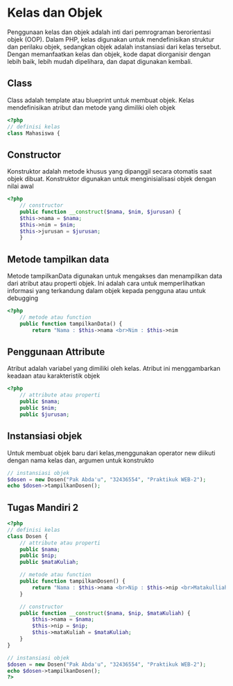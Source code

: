 # Kelas dan Objek

Penggunaan kelas dan objek adalah inti dari pemrograman berorientasi objek
(OOP). Dalam PHP, kelas digunakan untuk mendefinisikan struktur dan perilaku objek, sedangkan objek adalah instansiasi dari kelas tersebut. Dengan memanfaatkan kelas dan objek, kode dapat diorganisir dengan lebih baik, lebih mudah dipelihara, dan dapat digunakan kembali.

## Class 
Class adalah template atau blueprint untuk membuat objek. Kelas mendefinisikan atribut dan metode yang dimiliki oleh objek
```php
<?php
// definisi kelas 
class Mahasiswa {
```
## Constructor
Konstruktor adalah metode khusus yang dipanggil secara otomatis saat objek dibuat. Konstruktor digunakan untuk menginisialisasi objek dengan nilai awal
```php
<?php
    // constructor
    public function __construct($nama, $nim, $jurusan) {
    $this->nama = $nama;
    $this->nim = $nim;
    $this->jurusan = $jurusan;
    }

```

## Metode tampilkan data
Metode tampilkanData digunakan untuk mengakses dan menampilkan data dari atribut atau properti objek. Ini adalah cara untuk memperlihatkan informasi yang terkandung dalam objek kepada pengguna atau untuk debugging

```php
<?php
    // metode atau function 
    public function tampilkanData() {
        return "Nama : $this->nama <br>Nim : $this->nim 
```

## Penggunaan Attribute
Atribut adalah variabel yang dimiliki oleh kelas. Atribut ini menggambarkan keadaan atau karakteristik objek
```php
<?php
    // attribute atau properti 
    public $nama;
    public $nim;
    public $jurusan;
```
## Instansiasi objek
Untuk membuat objek baru dari kelas,menggunakan operator new diikuti dengan nama kelas dan, argumen untuk konstrukto
```php
// instansiasi objek
$dosen = new Dosen("Pak Abda'u", "32436554", "Praktikuk WEB-2");
echo $dosen->tampilkanDosen();
```
## Tugas Mandiri 2
```php
<?php
// definisi kelas 
class Dosen {
    // attribute atau properti 
    public $nama;
    public $nip;
    public $mataKuliah;

    // metode atau function 
    public function tampilkanDosen() {
        return "Nama : $this->nama <br>Nip : $this->nip <br>Matakulliah : $this->mataKuliah</br>";
    }

    // constructor
    public function __construct($nama, $nip, $mataKuliah) {
        $this->nama = $nama;
        $this->nip = $nip;
        $this->mataKuliah = $mataKuliah;
    }
}

// instansiasi objek
$dosen = new Dosen("Pak Abda'u", "32436554", "Praktikuk WEB-2");
echo $dosen->tampilkanDosen();
?>
```
